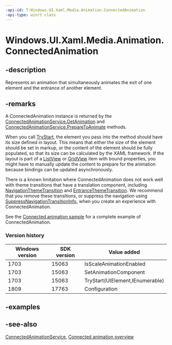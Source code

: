 ```yaml
---
-api-id: T:Windows.UI.Xaml.Media.Animation.ConnectedAnimation
-api-type: winrt class
---
```


<!-- Class syntax.
public class ConnectedAnimation : Windows.UI.Xaml.Media.Animation.IConnectedAnimation, Windows.UI.Xaml.Media.Animation.IConnectedAnimation2
-->

# Windows.UI.Xaml.Media.Animation.ConnectedAnimation

## -description
Represents an animation that simultaneously animates the exit of one element and the entrance of another element.

## -remarks
A ConnectedAnimation instance is returned by the [ConnectedAnimationService.GetAnimation](connectedanimationservice_getanimation_1121981282.md) and [ConnectedAnimationService.PrepareToAnimate](connectedanimationservice_preparetoanimate_910589761.md) methods.

When you call [TryStart](connectedanimation_trystart_323048605.md), the element you pass into the method should have its size defined in layout. This means that either the size of the element should be set in markup, or the content of the element should be fully populated, so that its size can be calculated by the XAML framework. If the layout is part of a [ListView](../windows.ui.xaml.controls/listview.md) or [GridView](../windows.ui.xaml.controls/gridview.md) item with bound properties, you might have to manually update the content to prepare for the animation because bindings can be updated asynchronously.

There is a known limitation where ConnectedAnimation does not work well with theme transitions that have a translation component, including [NavigationThemeTransition](navigationthemetransition.md) and [EntranceThemeTransition](entrancethemetransition.md). We recommend that you remove these transitions, or suppress the navigation using [SuppressNavigationTransitionInfo](suppressnavigationtransitioninfo.md), when you create an experience with ConnectedAnimation.

See the [Connected animation sample](https://github.com/Microsoft/WindowsUIDevLabs/tree/master/SampleGallery/Samples/SDK%2014393/ConnectedAnimationSample) for a complete example of ConnectedAnimation.

### Version history

| Windows version | SDK version | Value added |
| -- | -- | -- |
| 1703 | 15063 | IsScaleAnimationEnabled |
| 1703 | 15063 | SetAnimationComponent |
| 1703 | 15063 | TryStart(UIElement,IEnumerable<UIElement>) |
| 1809 | 17763 | Configuration |

## -examples

## -see-also
[ConnectedAnimationService](connectedanimationservice.md), [Connected animation overview](https://docs.microsoft.com/windows/uwp/design/motion/connected-animation)
